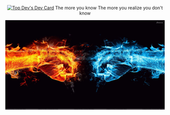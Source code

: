 <p align="center"><a href="https://app.daily.dev/Seto0125"><img src="https://github.com/Seto0125/Seto0125/blob/main/devcard.svg" width="400" alt="Top Dev's Dev Card"/></a>
The more you know
The more you realize
you don't know
</p>
<img src="./img/view.jpg"></img>
